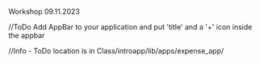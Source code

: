 Workshop 09.11.2023

//ToDo Add AppBar to your application and put 'title' and a '+' icon inside the appbar

//Info - ToDo location is in Class/introapp/lib/apps/expense_app/